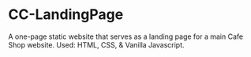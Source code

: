 # CC-LandingPage

A one-page static website that serves as a landing page for a main Cafe Shop website.
Used: HTML, CSS, & Vanilla Javascript.
